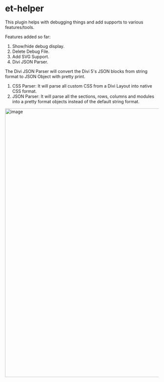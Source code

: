 # et-helper

This plugin helps with debugging things and add supports to various features/tools.

Features added so far:
1. Show/hide debug display.
2. Delete Debug File.
3. Add SVG Support.
4. Divi JSON Parser.

The Divi JSON Parser will convert the Divi 5's JSON blocks from string format to JSON Object with pretty print.

1. CSS Parser: It will parse all custom CSS from a Divi Layout into native CSS format.
2. JSON Parser: It will parse all the sections, rows, columns and modules into a pretty format objects instead of the default string format.

<img width="1728" height="879" alt="image" src="https://github.com/user-attachments/assets/f1e8af89-afa7-4e6e-bb4e-7a5b1705a057" />
